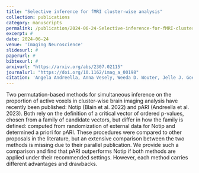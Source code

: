 ```yaml
---
title: "Selective inference for fMRI cluster-wise analysis"
collection: publications
category: manuscripts
permalink: /publication/2024-06-24-Selective-inference-for-fMRI-cluster-wise-analysis
excerpt: #
date: 2024-06-24
venue: 'Imaging Neuroscience'
slidesurl: #
paperurl: #
bibtexurl: #
arxivurl: "https://arxiv.org/abs/2307.02115"
journalurl: "https://doi.org/10.1162/imag_a_00198"
citation: 'Angela Andreella, Anna Vesely, Weeda D. Wouter, Jelle J. Goeman (2024). Selective inference for fMRI cluster-wise analysis, issues, and recommendations for critical vector selection: A comment on Blain et al. <i>Imaging Neuroscience</i> 2. DOI: 10.1162/imag_a_00198'
---
```

Two permutation-based methods for simultaneous inference on the proportion of active voxels in cluster-wise brain imaging analysis have recently been published: Notip (Blain et al. 2022) and pARI (Andreella et al. 2023). Both rely on the definition of a critical vector of ordered p-values, chosen from a family of candidate vectors, but differ in how the family is defined: computed from randomization of external data for Notip and determined a priori for pARI. These procedures were compared to other proposals in the literature, but an extensive comparison between the two methods is missing due to their parallel publication. We provide such a comparison and find that pARI outperforms Notip if both methods are applied under their recommended settings. However, each method carries different advantages and drawbacks.